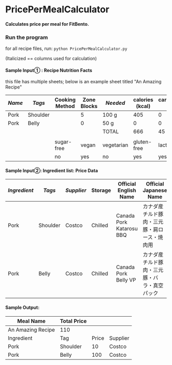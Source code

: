# PricePerMealCalculator
#### Calculates price per meal for FitBento. 
### Run the program
for all recipe files, run: `python PricePerMealCalculator.py`

(Italicized == columns used for calculation)
#### Sample Input① : Recipe Nutrition Facts  
this file has multiple sheets; below is an example sheet titled "An Amazing Recipe"

| *Name* | *Tags*    | Cooking Method | Zone Blocks | *Needed*     | calories (kcal) | carbohydrates (g) | fats (g) | protein (g) | sodium (mg) | sugar (g)        |
| ---- | -------- | -------------- | ----------- | ---------- | --------------- | ----------------- | -------- | ----------- | ----------- | ---------------- |
| Pork | Shoulder |                | 5           | 100 g      | 405             | 0                 | 30       | 35          | 0           | 0                |
| Pork | Belly    |                | 0           | 50 g       | 0               | 0                 | 0        | 0           | 0           | 0                |
|      |          |                |             | TOTAL      | 666             | 45                | 38       | 40          | 125         | 10               |
|      |          |                |             |            |                 |                   |          |             |             |                  |
|      |          | sugar-free     | vegan       | vegetarian | gluten-free     | lactose-free      | paleo    | whole 30    | zone        | zone-Unfavorable |
|      |          | no             | yes         | no         | yes             | yes               | yes      | yes         | yes         | Garlic           |

#### Sample Input②: Ingredient list: Price Data

| *Ingredient* | *Tags*     | *Supplier* | Storage          | Official English Name     | Official Japanese Name                    | *Price (¥)* | *Amount* | *Units*  | Shelf Life (Days) |
| ---------- | -------- | -------- | ---------------- | ------------------------- | ----------------------------------------- | --------- | ------ | ------ | ----------------- |
| Pork       | Shoulder | Costco   | Chilled          | Canada Pork Katarosu BBQ  | カナダ産チルド豚肉・三元豚・肩ロース・焼肉用                    | 10        | 100    | g      |                   |
| Pork       | Belly    | Costco   | Chilled          | Canada Pork Belly VP      | カナダ産チルド豚肉・三元豚・バラ・真空パック                    | 20        | 10     | g      |                   |


#### Sample Output:
| Meal Name      | Total Price |       |          |
| -------------- | ----------- | ----- | -------- |
| An Amazing Recipe | 110         |       |          |
| Ingredient     | Tag         | Price | Supplier |
| Pork           | Shoulder    | 10    | Costco   |
| Pork           | Belly       | 100   | Costco   |
